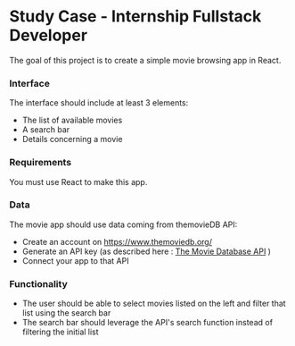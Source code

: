 # Study Case - Internship Fullstack Developer

The goal of this project is to create a simple movie browsing app in React.

### Interface
The interface should include at least 3 elements:
- The list of available movies
- A search bar
- Details concerning a movie

### Requirements
You must use React to make this app. 

### Data
The movie app should use data coming from themovieDB API:
- Create an account on https://www.themoviedb.org/
- Generate an API key (as described here : [The Movie Database API](https://developers.themoviedb.org/3/getting-started/introduction) )
- Connect your app to that API

### Functionality
- The user should be able to select movies listed on the left and filter that list using the search bar
- The search bar should leverage the API's search function instead of filtering the initial list

